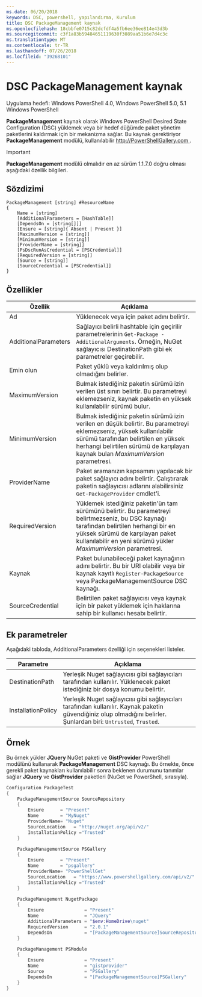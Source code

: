 ```yaml
---
ms.date: 06/20/2018
keywords: DSC, powershell, yapılandırma, Kurulum
title: DSC PackageManagement kaynak
ms.openlocfilehash: 18cbbfe0715c82dcfdf4a5fb6ee36ee814e43d3b
ms.sourcegitcommit: c3f1a83b59484651119630f3089aa51b6e7d4c3c
ms.translationtype: MT
ms.contentlocale: tr-TR
ms.lasthandoff: 07/26/2018
ms.locfileid: "39268101"
---
```

# <a name="dsc-packagemanagement-resource"></a>DSC PackageManagement kaynak

Uygulama hedefi: Windows PowerShell 4.0, Windows PowerShell 5.0, 5.1 Windows PowerShell

**PackageManagement** kaynak olarak Windows PowerShell Desired State Configuration (DSC) yüklemek veya bir hedef düğümde paket yönetim paketlerini kaldırmak için bir mekanizma sağlar. Bu kaynak gerektiriyor **PackageManagement** modülü, kullanılabilir [ http://PowerShellGallery.com ](http://PowerShellGallery.com).

> [!IMPORTANT]
> **PackageManagement** modülü olmalıdır en az sürüm 1.1.7.0 doğru olması aşağıdaki özellik bilgileri.

## <a name="syntax"></a>Sözdizimi

```
PackageManagement [string] #ResourceName
{
    Name = [string]
    [AdditionalParameters = [HashTable]]
    [DependsOn = [string[]]]
    [Ensure = [string]{ Absent | Present }]
    [MaximumVersion = [string]]
    [MinimumVersion = [string]]
    [ProviderName = [string]]
    [PsDscRunAsCredential = [PSCredential]]
    [RequiredVersion = [string]]
    [Source = [string]]
    [SourceCredential = [PSCredential]]
}
```

## <a name="properties"></a>Özellikler

| Özellik | Açıklama |
| --- | --- |
| Ad| Yüklenecek veya için paket adını belirtir.|
| AdditionalParameters| Sağlayıcı belirli hashtable için geçirilir parametrelerinin `Get-Package -AdditionalArguments`. Örneğin, NuGet sağlayıcısı DestinationPath gibi ek parametreler geçirebilir.|
| Emin olun| Paket yüklü veya kaldırılmış olup olmadığını belirler.|
| MaximumVersion|Bulmak istediğiniz paketin sürümü izin verilen üst sınırı belirtir. Bu parametreyi eklemezseniz, kaynak paketin en yüksek kullanılabilir sürümü bulur.|
| MinimumVersion|Bulmak istediğiniz paketin sürümü izin verilen en düşük belirtir. Bu parametreyi eklemezseniz, yüksek kullanılabilir sürümü tarafından belirtilen en yüksek herhangi belirtilen sürümü de karşılayan kaynak bulan _MaximumVersion_ parametresi.|
| ProviderName| Paket aramanızın kapsamını yapılacak bir paket sağlayıcı adını belirtir. Çalıştırarak paketin sağlayıcısı adlarını alabilirsiniz `Get-PackageProvider` cmdlet'i.|
| RequiredVersion| Yüklemek istediğiniz paketin'ün tam sürümünü belirtir. Bu parametreyi belirtmezseniz, bu DSC kaynağı tarafından belirtilen herhangi bir en yüksek sürümü de karşılayan paket kullanılabilir en yeni sürümü yükler _MaximumVersion_ parametresi.|
| Kaynak| Paket bulunabileceği paket kaynağının adını belirtir. Bu bir URI olabilir veya bir kaynak kayıtlı `Register-PackageSource` veya PackageManagementSource DSC kaynağı.|
| SourceCredential | Belirtilen paket sağlayıcısı veya kaynak için bir paket yüklemek için haklarına sahip bir kullanıcı hesabı belirtir.|

## <a name="additional-parameters"></a>Ek parametreler

Aşağıdaki tabloda, AdditionalParameters özelliği için seçenekleri listeler.

| Parametre | Açıklama |
| --- | --- |
| DestinationPath| Yerleşik Nuget sağlayıcısı gibi sağlayıcıları tarafından kullanılır. Yüklenecek paket istediğiniz bir dosya konumu belirtir.|
| InstallationPolicy| Yerleşik Nuget sağlayıcısı gibi sağlayıcıları tarafından kullanılır. Kaynak paketin güvendiğiniz olup olmadığını belirler. Şunlardan biri: `Untrusted`, `Trusted`.|

## <a name="example"></a>Örnek

Bu örnek yükler **JQuery** NuGet paketi ve **GistProvider** PowerShell modülünü kullanarak **PackageManagement** DSC kaynağı. Bu örnekte, önce gerekli paket kaynakları kullanılabilir sonra beklenen durumunu tanımlar sağlar **JQuery** ve **GistProvider** paketleri (NuGet ve PowerShell, sırasıyla).

```powershell
Configuration PackageTest
{
    PackageManagementSource SourceRepository
    {
        Ensure      = "Present"
        Name        = "MyNuget"
        ProviderName= "Nuget"
        SourceLocation   = "http://nuget.org/api/v2/"
        InstallationPolicy ="Trusted"
    }

    PackageManagementSource PSGallery
    {
        Ensure      = "Present"
        Name        = "psgallery"
        ProviderName= "PowerShellGet"
        SourceLocation   = "https://www.powershellgallery.com/api/v2/"
        InstallationPolicy ="Trusted"
    }

    PackageManagement NugetPackage
    {
        Ensure               = "Present"
        Name                 = "JQuery"
        AdditionalParameters = "$env:HomeDrive\nuget"
        RequiredVersion      = "2.0.1"
        DependsOn            = "[PackageManagementSource]SourceRepository"
    }

    PackageManagement PSModule
    {
        Ensure               = "Present"
        Name                 = "gistprovider"
        Source               = "PSGallery"
        DependsOn            = "[PackageManagementSource]PSGallery"
    }
}
```
